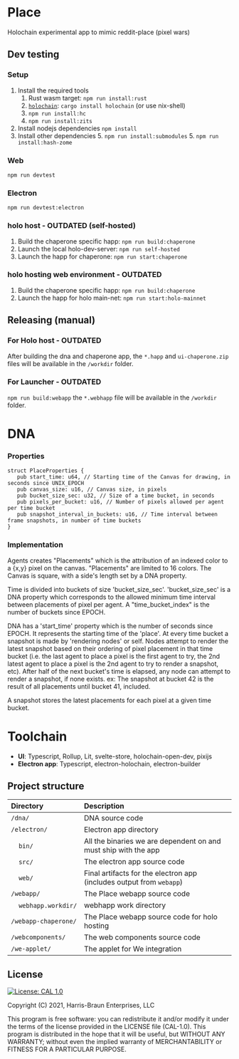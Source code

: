 # Place

Holochain experimental app to mimic reddit-place (pixel wars)
## Dev testing

### Setup
1. Install the required tools 
   1. Rust wasm target: `npm run install:rust` 
   1. [`holochain`](https://github.com/holochain/holochain): `cargo install holochain` (or use nix-shell)
   4. `npm run install:hc`
   3. `npm run install:zits`
4. Install nodejs dependencies `npm install`    
4. Install other dependencies
   5. `npm run install:submodules`
   5. `npm run install:hash-zome`

### Web
`npm run devtest`

### Electron
`npm run devtest:electron`

### holo host - OUTDATED (self-hosted)

1. Build the chaperone specific happ: `npm run build:chaperone`
2. Launch the local holo-dev-server: `npm run self-hosted`
3. Launch the happ for chaperone: `npm run start:chaperone`


### holo hosting web environment - OUTDATED

1. Build the chaperone specific happ: `npm run build:chaperone`
2. Launch the happ for holo main-net: `npm run start:holo-mainnet`

## Releasing (manual)

### For Holo host - OUTDATED
After building the dna and chaperone app, the `*.happ` and `ui-chaperone.zip` files will be available in the `/workdir` folder.

### For Launcher - OUTDATED

`npm run build:webapp`
the `*.webhapp` file will be available in the `/workdir` folder.


# DNA
### Properties

```
struct PlaceProperties {
   pub start_time: u64, // Starting time of the Canvas for drawing, in seconds since UNIX_EPOCH
   pub canvas_size: u16, // Canvas size, in pixels
   pub bucket_size_sec: u32, // Size of a time bucket, in seconds
   pub pixels_per_bucket: u16, // Number of pixels allowed per agent per time bucket
   pub snapshot_interval_in_buckets: u16, // Time interval between frame snapshots, in number of time buckets
}
```


### Implementation

Agents creates "Placements" which is the attribution of an indexed color to a {x,y} pixel on the canvas.
"Placements" are limited to 16 colors.
The Canvas is square, with a side's length set by a DNA property.

Time is divided into buckets of size 'bucket_size_sec'.
'bucket_size_sec' is a DNA property which corresponds to the allowed minimum time interval between placements of pixel per agent.
A "time_bucket_index" is the number of buckets since EPOCH.

DNA has a 'start_time' property which is the number of seconds since EPOCH.
It represents the starting time of the 'place'.
At every time bucket a snapshot is made by 'rendering nodes' or self. 
Nodes attempt to render the latest snapshot based on their ordering of pixel placement in that time bucket (i.e. the last agent to place a pixel is the first agent to try, the 2nd latest agent to place a pixel is the 2nd agent to try to render a snapshot, etc). After half of the next bucket's time is elapsed, any node can attempt to render a snapshot, if none exists.
ex: The snapshot at bucket 42 is the result of all placements until bucket 41, included.




A snapshot stores the latest placements for each pixel at a given time bucket.

# Toolchain

 - **UI**: Typescript, Rollup, Lit, svelte-store, holochain-open-dev, pixijs
 - **Electron app**: Typescript, electron-holochain, electron-builder

## Project structure

| Directory                                  | Description                                                                                                                 |
|:-------------------------------------------| :-------------------------------------------------------------------------------------------------------------------------- |
| `/dna/`                                    | DNA source code
| `/electron/`                               | Electron app directory
| &nbsp;&nbsp;&nbsp;&nbsp;`bin/`             | All the binaries we are dependent on and must ship with the app
| &nbsp;&nbsp;&nbsp;&nbsp;`src/`             | The electron app source code
| &nbsp;&nbsp;&nbsp;&nbsp;`web/`             | Final artifacts for the electron app (includes output from `webapp`)
| `/webapp/`                                 | The Place webapp source code
| &nbsp;&nbsp;&nbsp;&nbsp;`webhapp.workdir/` | webhapp work directory
| `/webapp-chaperone/`                       | The Place webapp source code for holo hosting
| `/webcomponents/`                          | The web components source code
| `/we-applet/`                              | The applet for We integration


## License
[![License: CAL 1.0](https://img.shields.io/badge/License-CAL%201.0-blue.svg)](https://github.com/holochain/cryptographic-autonomy-license)

Copyright (C) 2021, Harris-Braun Enterprises, LLC

This program is free software: you can redistribute it and/or modify it under the terms of the license
provided in the LICENSE file (CAL-1.0).  This program is distributed in the hope that it will be useful,
but WITHOUT ANY WARRANTY; without even the implied warranty of MERCHANTABILITY or FITNESS FOR A PARTICULAR PURPOSE.

